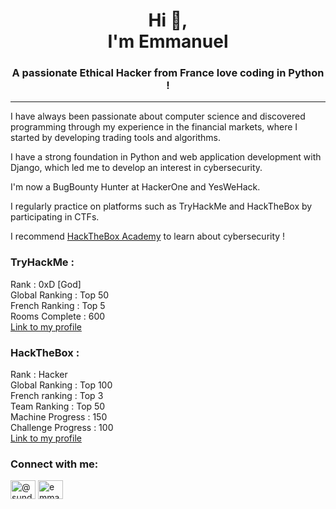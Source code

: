 <h1 align="center">Hi 👋, <br>I'm Emmanuel</h1>
<h3 align="center">A passionate Ethical Hacker from France love coding in Python !</h3>

---

I have always been passionate about computer science and discovered programming through my experience in the financial markets, where I started by developing trading tools and algorithms.

I have a strong foundation in Python and web application development with Django, which led me to develop an interest in cybersecurity.

I'm now a BugBounty Hunter at HackerOne and YesWeHack.

I regularly practice on platforms such as TryHackMe and HackTheBox by participating in CTFs.

I recommend [HackTheBox Academy](https://referral.hackthebox.com/mzw44UJ) to learn about cybersecurity !

<h3 align="left">TryHackMe :</h3> 
Rank : 0xD [God]<br/>
Global Ranking  : Top 50<br/> 
French Ranking : Top 5<br/> 
Rooms Complete : 600<br/>
<a href="https://tryhackme.com/p/Sundayz">Link to my profile</a>

<h3 align="left">HackTheBox :</h3> 
Rank : Hacker<br/>
Global Ranking : Top 100<br/>
French ranking : Top 3<br/>
Team Ranking : Top 50<br/>
Machine Progress : 150<br/>
Challenge Progress : 100<br/>
<a href="https://app.hackthebox.com/profile/1349136">Link to my profile</a>

<h3 align="left">Connect with me:</h3>
<p align="left">
<a href="https://twitter.com/@_sundayz" target="blank"><img align="center" src="https://raw.githubusercontent.com/rahuldkjain/github-profile-readme-generator/master/src/images/icons/Social/twitter.svg" alt="@sundayz__" height="30" width="40" /></a>
<a href="https://linkedin.com/in/emmanuel-devienne" target="blank"><img align="center" src="https://raw.githubusercontent.com/rahuldkjain/github-profile-readme-generator/master/src/images/icons/Social/linked-in-alt.svg" alt="emmanuel devienne" height="30" width="40" /></a>
</p>
 
